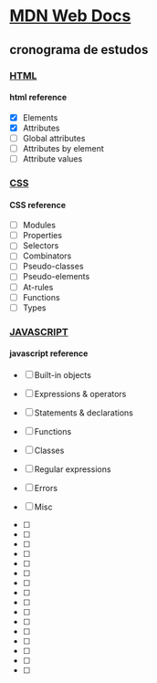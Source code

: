 # [MDN Web Docs](https://developer.mozilla.org/en-US/)

## cronograma de estudos

### [HTML](https://developer.mozilla.org/en-US/docs/Web/HTML)
#### html reference
- [x] Elements
- [x] Attributes
- [ ] Global attributes
- [ ] Attributes by element
- [ ] Attribute values

### [CSS](https://developer.mozilla.org/en-US/docs/Web/CSS)
#### CSS reference
- [ ] Modules
- [ ] Properties
- [ ] Selectors
- [ ] Combinators
- [ ] Pseudo-classes
- [ ] Pseudo-elements
- [ ] At-rules
- [ ] Functions
- [ ] Types

### [JAVASCRIPT](https://developer.mozilla.org/en-US/docs/Web/JavaScript)
#### javascript reference
- [ ] Built-in objects
- [ ] Expressions & operators
- [ ] Statements & declarations
- [ ] Functions
- [ ] Classes
- [ ] Regular expressions
- [ ] Errors
- [ ] Misc

- [ ] 
- [ ] 
- [ ] 
- [ ] 
- [ ] 
- [ ] 
- [ ] 
- [ ] 
- [ ] 
- [ ] 
- [ ] 
- [ ] 
- [ ] 
- [ ] 
- [ ] 
- [ ] 
